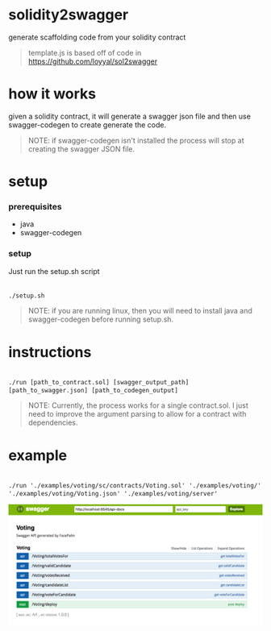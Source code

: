 # solidity2swagger

generate scaffolding code from your solidity contract

> template.js is based off of code in https://github.com/loyyal/sol2swagger

# how it works

given a solidity contract, it will generate a swagger json file and then use swagger-codegen to create generate the code. 

> NOTE: if swagger-codegen isn't installed the process will stop at creating the swagger JSON file.

# setup

### prerequisites

- java
- swagger-codegen

### setup

Just run the setup.sh script

```bash

./setup.sh

```

> NOTE: if you are running linux, then you will need to install java and swagger-codegen before running setup.sh. 

# instructions

```

./run [path_to_contract.sol] [swagger_output_path] [path_to_swagger.json] [path_to_codegen_output] 

```

> NOTE: Currently, the process works for a single contract.sol.  I just need to improve the argument parsing to allow for a contract with dependencies.


# example

```

./run './examples/voting/sc/contracts/Voting.sol' './examples/voting/' './examples/voting/Voting.json' './examples/voting/server' 

```

<img src=./images/swagger-doc.png />


